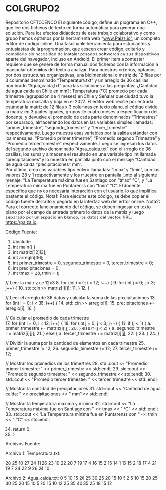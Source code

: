 # COLGRUPO2
Repositorio CFTCCENCO
El siguiente código, define un programa en C++, que lee dos ficheros de texto en forma automática para generar una solución. Para los efectos didácticos de este trabajo colaborativo y como grupo hemos optamos por la herramienta web “www.Paiza.io”, un completo editor de código online. Una fascinante herramienta para estudiantes y entusiastas de la programación, que deseen crear código, editarlo y compilarlo sin necesidad de instalar pesados softwares en sus dispositivos aparte del navegador, incluso en Android.
El primer item a contestar requiere que se genere de forma manual dos ficheros con la información a manipular obtenidos del texto a analizar. Para nuestros criterios, optamos por dos estructuras organizativas, una bidimensional o matriz de 12 filas por 3 columnas denominado “Temperatura.txt” y un arreglo de 36 casillas nombrado “Agua_caida,txt” para las soluciones a las preguntas: ¿Cantidad de agua caída en Chile en mm?; Temperatura (°C) promedio por cada trimestre (agrupación de 4 meses) en Chile y Señalar que ciudad tuvo la temperatura más alta y baja en el 2022.
El editor web recibe por entrada estándar la matriz de 12 filas x 3 columnas en texto plano, el código divide la matriz en 3 partes iguales, grupos de cuatro meses a especificación del docente, y devuelve el promedio de cada parte denominados “Trimestres” por separado, almacenando los datos en las variables simples llamadas: “primer_trimestre”, “segundo_trimestre” y “tercer_trimestre” respectivamente. Luego muestra esas variables por la salida estándar con los mensajes: “Promedio primer trimestre”, “Promedio segundo Trimestre” y “Promedio tercer trimestre” respectivamente. 
Luego se ingresan los datos del segundo archivo denominado “Agua_caida.txt” con el arreglo de 36 casillas, los suma y almacena el resultado en una variable tipo int llamada “precipitaciones” y lo muestra en pantalla junto con el mensaje “Cantidad de agua caída “precipitaciones” mm”.  
Por último, crea dos variables tipo entero llamadas: “tmax” y “tmin”, con los valores 28 y 1 respectivamente y los muestre en pantalla junto al siguiente menaje: "La Temperatura máxima fue en Santiago con “tmax” °C", y "La Temperatura mínima fue en Puntarenas con “tmin” °C".
El docente especifica que no es necesaria interacción con el usuario, lo que implifica bastante el código.
Nota1: Para ejecutar este código, se debe copiar el código fuente descrito y pegarlo en la interfaz web del editor online.
Nota2: Para el correcto funcionamiento del código, se deben ingresar en texto plano por el campo de entrada primero lo datos de la matriz y luego separado por un espacio en blanco, los datos del vector. 
URL: https://paiza.io.

Código Fuente:
1.	#include <iostream>
2.	int main() {
3.	int matriz[12][3];
4.	int arreglo[36];
5.	int primer_trimestre = 0, segundo_trimestre = 0, tercer_trimestre = 0;
6.	int precipitaciones = 0;
7.	int tmax = 28, tmin = 1;

// Leer la matriz de 12x3
8.	for (int i = 0; i < 12; i++) {
9.	for (int j = 0; j < 3; j++) {
10.	std::cin >> matriz[i][j];
11.	}
12.	}

// Leer el arreglo de 36 datos y calcular la suma de las precipitaciones
13.	for (int i = 0; i < 36; i++) {
14.	std::cin >> arreglo[i];
15.	precipitaciones += arreglo[i];
16.	}

// Calcular el promedio de cada trimestre	
17.	for (int i = 0; i < 12; i++) {
18.	for (int j = 0; j < 3; j++) {
19.	if (j < 1) {
a.	primer_trimestre += matriz[i][j];
20.	} else if (j < 2) {
a.	segundo_trimestre += matriz[i][j];
21.	} else {
a.	tercer_trimestre += matriz[i][j];
22.	}
23.	}
24.	}




// Dividir la suma por la cantidad de elementos en cada trimestre
25.	primer_trimestre /= 12;
26.	segundo_trimestre /= 12;
27.	tercer_trimestre /= 12;

// Mostrar los promedios de los trimestres
28.	std::cout << "Promedio primer trimestre: " << primer_trimestre << std::endl;
29.	std::cout << "Promedio segundo trimestre: " << segundo_trimestre << std::endl;
30.	std::cout << "Promedio tercer trimestre: " << tercer_trimestre << std::endl;

// Mostrar la cantidad de precipitaciones
31.	std::cout << "Cantidad de agua caída: " << precipitaciones << " mm" << std::endl;

// Mostrar la temperatura máxima y mínima
32.	std::cout << "La Temperatura máxima fue en Santiago con " << tmax << " °C" << std::endl;
33.	std::cout << "La Temperatura mínima fue en Puntarenas con " << tmin << " °C" << std::endl;

34.	return 0;
35.	}


Archivos Fuente:
  
Archivo 1: Temperatura.txt.
  
28 25 10
27 24 11
26 23 10
22 20 7
19 17 4
16 15 2
15 14 1
16 15 2
18 17 4
21 19 7
24 22 9
26 24 10

Archivo 2: Agua_caida.txt:
0
5
10
15
20
25
30
25
20
15
10
5
2
5
10
15
20
25
30
25
20
15
10
5
20
15
10
12
25
35
40
35
25
18
15
12
